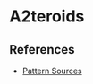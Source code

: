
# A2teroids

## References

* [Pattern Sources](https://www.reddit.com/r/PixelArt/comments/kzqite/oc_cute_8x8_pixel_art_with_max_3_colours_per/)
